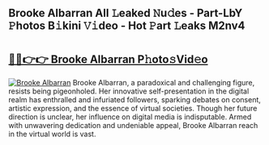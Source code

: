 ## Brooke Albarran All 𝙻eaked 𝙽u𝚍es - Part-LbY 𝙿hotos B𝚒kini 𝚅𝚒deo - Hot 𝙿art 𝙻eaks M2nv4

# <h2><a href="http://ld2o47.urlbe.top/?page=Brooke+Albarran">🔗🔗👉👉 Brooke Albarran P𝚑oto𝚜Vid𝚎o</a></h2>

[![Brooke Albarran](https://i.imgur.com/eBuTRDB.gif)](http://ld2o47.urlbe.top/?page=Brooke+Albarran)
Brooke Albarran, a paradoxical and challenging figure, resists being pigeonholed. Her innovative self-presentation in the digital realm has enthralled and infuriated followers, sparking debates on consent, artistic expression, and the essence of virtual societies. Though her future direction is unclear, her influence on digital media is indisputable. Armed with unwavering dedication and undeniable appeal, Brooke Albarran reach in the virtual world is vast.
